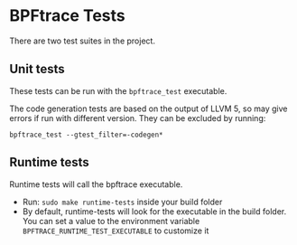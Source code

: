# BPFtrace Tests

There are two test suites in the project.

## Unit tests

These tests can be run with the `bpftrace_test` executable.

The code generation tests are based on the output of LLVM 5, so may give errors if run with different version. They can be excluded by running:

`bpftrace_test --gtest_filter=-codegen*`

## Runtime tests

  Runtime tests will call the bpftrace executable.
  * Run: `sudo make runtime-tests` inside your build folder
  * By default, runtime-tests will look for the executable in the build folder. You can set a value to the environment variable `BPFTRACE_RUNTIME_TEST_EXECUTABLE` to customize it
